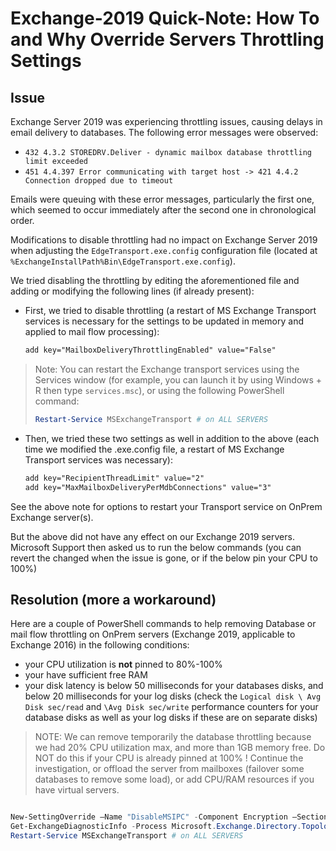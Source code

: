# Exchange-2019 Quick-Note: How To and Why Override Servers Throttling Settings

## Issue

Exchange Server 2019 was experiencing throttling issues, causing delays in email delivery to databases. The following error messages were observed:

- `432 4.3.2 STOREDRV.Deliver - dynamic mailbox database throttling limit exceeded`
- `451 4.4.397 Error communicating with target host -> 421 4.4.2 Connection dropped due to timeout`

Emails were queuing with these error messages, particularly the first one, which seemed to occur immediately after the second one in chronological order.

Modifications to disable throttling had no impact on Exchange Server 2019 when adjusting the `EdgeTransport.exe.config` configuration file (located at `%ExchangeInstallPath%Bin\EdgeTransport.exe.config`).

We tried disabling the throttling by editing the aforementioned file and adding or modifying the following lines (if already present):

- First, we tried to disable throttling (a restart of MS Exchange Transport services is necessary for the settings to be updated in memory and applied to mail flow processing):

  ```xml
  add key="MailboxDeliveryThrottlingEnabled" value="False"
  ```

> Note: You can restart the Exchange transport services using the Services window (for example, you can launch it by using Windows + R then type `services.msc`), or using the following PowerShell command:
> 
> ```powershell
> Restart-Service MSExchangeTransport # on ALL SERVERS
> ```

- Then, we tried these two settings as well in addition to the above (each time we modified the .exe.config file, a restart of MS Exchange Transport services was necessary):

  ```xml
  add key="RecipientThreadLimit" value="2"
  add key="MaxMailboxDeliveryPerMdbConnections" value="3"
  ```

See the above note for options to restart your Transport service on OnPrem Exchange server(s).


But the above did not have any effect on our Exchange 2019 servers. Microsoft Support then asked us to run the below commands (you can revert the changed when the issue is gone, or if the below pin your CPU to 100%)

## Resolution (more a workaround)

Here are a couple of PowerShell commands to help removing Database or mail flow throttling on OnPrem servers (Exchange 2019, applicable to Exchange 2016) in the following conditions:

- your CPU utilization is **not** pinned to 80%-100%
- your have sufficient free RAM
- your disk latency is below 50 milliseconds for your databases disks, and below 20 milliseconds for your log disks (check the `Logical disk \ Avg Disk sec/read` and `\Avg Disk sec/write` performance counters for your database disks as well as your log disks if these are on separate disks)

> NOTE: We can remove temporarily the database throttling because we had 20% CPU utilization max, and more than 1GB memory free. Do NOT do this if your CPU is already pinned at 100% ! Continue the investigation, or offload the server from mailboxes (failover some databases to remove some load), or add CPU/RAM resources if you have virtual servers.

```powershell

New-SettingOverride –Name "DisableMSIPC" -Component Encryption –Section UseMSIPC –Parameters @("Enabled=false") -Reason "Disabling MSIPC stack" # on 1 SERVER
Get-ExchangeDiagnosticInfo -Process Microsoft.Exchange.Directory.TopologyService -Component VariantConfiguration -Argument Refresh # on ALL SERVERS
Restart-Service MSExchangeTransport # on ALL SERVERS

```
